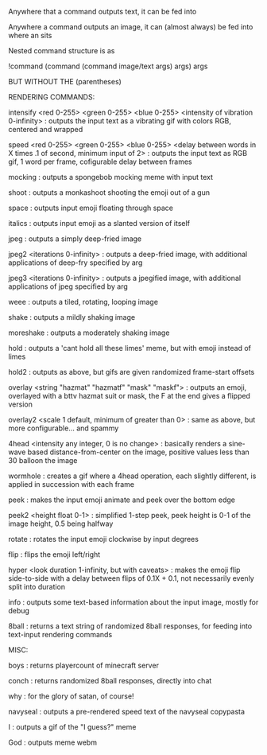 Anywhere that a command outputs text, it can be fed into <text to render>
  
Anywhere a command outputs an image, it can (almost always) be fed into where an <emoji> sits
  
Nested command structure is as

  !command (command (command image/text args) args) args
  
BUT WITHOUT THE (parentheses)


RENDERING COMMANDS:

intensify <text to render> <red 0-255> <green 0-255> <blue 0-255> <intensity of vibration 0-infinity> : outputs the input text as a vibrating gif with colors RGB, centered and wrapped
  
speed <text to render> <red 0-255> <green 0-255> <blue 0-255> <delay between words in X times .1 of second, minimum input of 2> : outputs the input text as RGB gif, 1 word per frame, cofigurable delay between frames
  
mocking <text to render> : outputs a spongebob mocking meme with input text
  
shoot <emoji> : outputs a monkashoot shooting the emoji out of a gun
  
space <emoji> : outputs input emoji floating through space
  
italics <emoji> : outputs input emoji as a slanted version of itself
  
jpeg <emoji> : outputs a simply deep-fried image
  
jpeg2 <emoji> <iterations 0-infinity> : outputs a deep-fried image, with additional applications of deep-fry specified by arg
  
jpeg3 <emoji> <iterations 0-infinity> : outputs a jpegified image, with additional applications of jpeg specified by arg
  
weee <emoji> : outputs a tiled, rotating, looping image
  
shake <emoji> : outputs a mildly shaking image
  
moreshake <emoji> : outputs a moderately shaking image
  
hold <emoji> : outputs a 'cant hold all these limes' meme, but with emoji instead of limes
  
hold2 <emoji> : outputs as above, but gifs are given randomized frame-start offsets
  
overlay <emoji> <string "hazmat" "hazmatf" "mask" "maskf"> : outputs an emoji, overlayed with a bttv hazmat suit or mask, the F at the end gives a flipped version
  
overlay2 <emoji> <string> <x offset> <y offset> <rotation in degrees> <scale 1 default, minimum of greater than 0> : same as above, but more configurable... and spammy
  
4head <emoji> <intensity any integer, 0 is no change> : basically renders a sine-wave based distance-from-center on the image, positive values less than 30 balloon the image
  
wormhole <emoji> : creates a gif where a 4head operation, each slightly different, is applied in succession with each frame
  
peek <emoji> : makes the input emoji animate and peek over the bottom edge
  
peek2 <emoji> <height float 0-1> : simplified 1-step peek, peek height is 0-1 of the image height, 0.5 being halfway
  
rotate <emoji> <degrees> : rotates the input emoji clockwise by input degrees
  
flip <emoji> : flips the emoji left/right
  
hyper <emoji> <look duration 1-infinity, but with caveats> : makes the emoji flip side-to-side with a delay between flips of 0.1X + 0.1, not necessarily evenly split into duration
  
info <emoji> : outputs some text-based information about the input image, mostly for debug
  
8ball : returns a text string of randomized 8ball responses, for feeding into text-input rendering commands


MISC:

boys : returns playercount of minecraft server

conch : returns randomized 8ball responses, directly into chat

why : for the glory of satan, of course!

navyseal : outputs a pre-rendered speed text of the navyseal copypasta

I <guess> : outputs a gif of the "I guess?" meme
  
God : outputs meme webm
